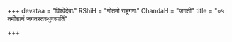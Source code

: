 +++
devataa = "विश्वेदेवाः"
RShiH = "गोतमो राहूगणः"
ChandaH = "जगती"
title = "०५ तमीशानं जगतस्तस्थुषस्पतिं"

+++
